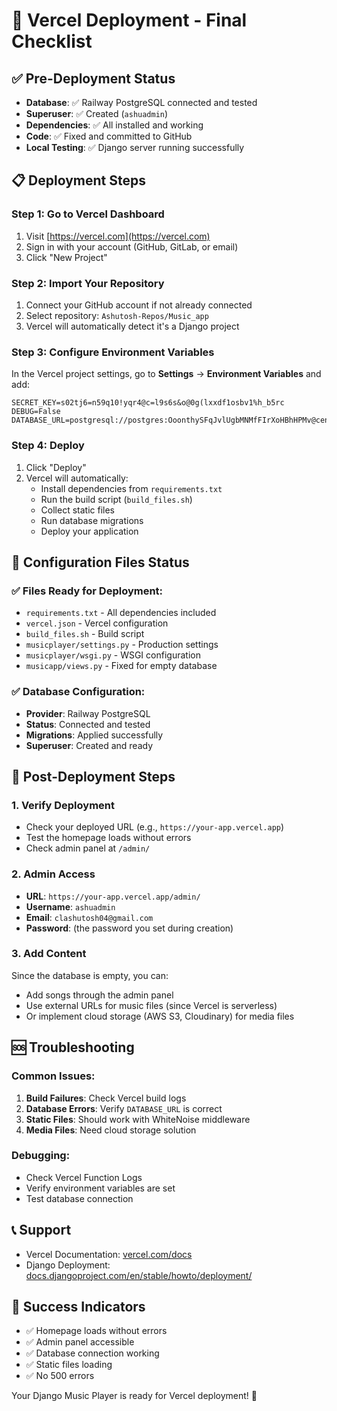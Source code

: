 # 🚀 Vercel Deployment - Final Checklist

## ✅ Pre-Deployment Status
- **Database**: ✅ Railway PostgreSQL connected and tested
- **Superuser**: ✅ Created (`ashuadmin`)
- **Dependencies**: ✅ All installed and working
- **Code**: ✅ Fixed and committed to GitHub
- **Local Testing**: ✅ Django server running successfully

## 📋 Deployment Steps

### Step 1: Go to Vercel Dashboard
1. Visit [https://vercel.com](https://vercel.com)
2. Sign in with your account (GitHub, GitLab, or email)
3. Click "New Project"

### Step 2: Import Your Repository
1. Connect your GitHub account if not already connected
2. Select repository: `Ashutosh-Repos/Music_app`
3. Vercel will automatically detect it's a Django project

### Step 3: Configure Environment Variables
In the Vercel project settings, go to **Settings** → **Environment Variables** and add:

```
SECRET_KEY=s02tj6=n59q10!yqr4@c=l9s6s&o@0g(lxxdf1osbv1%h_b5rc
DEBUG=False
DATABASE_URL=postgresql://postgres:OoonthySFqJvlUgbMNMfFIrXoHBhHPMv@centerbeam.proxy.rlwy.net:56467/railway
```

### Step 4: Deploy
1. Click "Deploy"
2. Vercel will automatically:
   - Install dependencies from `requirements.txt`
   - Run the build script (`build_files.sh`)
   - Collect static files
   - Run database migrations
   - Deploy your application

## 🔧 Configuration Files Status

### ✅ Files Ready for Deployment:
- `requirements.txt` - All dependencies included
- `vercel.json` - Vercel configuration
- `build_files.sh` - Build script
- `musicplayer/settings.py` - Production settings
- `musicplayer/wsgi.py` - WSGI configuration
- `musicapp/views.py` - Fixed for empty database

### ✅ Database Configuration:
- **Provider**: Railway PostgreSQL
- **Status**: Connected and tested
- **Migrations**: Applied successfully
- **Superuser**: Created and ready

## 🎯 Post-Deployment Steps

### 1. Verify Deployment
- Check your deployed URL (e.g., `https://your-app.vercel.app`)
- Test the homepage loads without errors
- Check admin panel at `/admin/`

### 2. Admin Access
- **URL**: `https://your-app.vercel.app/admin/`
- **Username**: `ashuadmin`
- **Email**: `clashutosh04@gmail.com`
- **Password**: (the password you set during creation)

### 3. Add Content
Since the database is empty, you can:
- Add songs through the admin panel
- Use external URLs for music files (since Vercel is serverless)
- Or implement cloud storage (AWS S3, Cloudinary) for media files

## 🆘 Troubleshooting

### Common Issues:
1. **Build Failures**: Check Vercel build logs
2. **Database Errors**: Verify `DATABASE_URL` is correct
3. **Static Files**: Should work with WhiteNoise middleware
4. **Media Files**: Need cloud storage solution

### Debugging:
- Check Vercel Function Logs
- Verify environment variables are set
- Test database connection

## 📞 Support
- Vercel Documentation: [vercel.com/docs](https://vercel.com/docs)
- Django Deployment: [docs.djangoproject.com/en/stable/howto/deployment/](https://docs.djangoproject.com/en/stable/howto/deployment/)

## 🎉 Success Indicators
- ✅ Homepage loads without errors
- ✅ Admin panel accessible
- ✅ Database connection working
- ✅ Static files loading
- ✅ No 500 errors

Your Django Music Player is ready for Vercel deployment! 🎵

